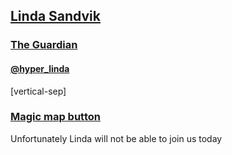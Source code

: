 ## [Linda Sandvik](http://twitter.com/hyper_linda)

### [The Guardian](http://www.theguardian.com/uk)

#### [@hyper_linda](http://twitter.com/hyper_linda)

[vertical-sep]

### <a target="_blank" href="#/4/1">Magic map button</a>

Unfortunately Linda will not be able to join us today

<!-- .element: class="proj_desc"-->

<a target="_blank" href="#/4/1">
    <img alt="" class="img_60" data-src="images/linda1.jpg"></img>
</a>
